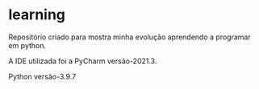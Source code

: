 # learning
Repositório criado para mostra minha evolução aprendendo a programar em python.

A IDE utilizada foi a PyCharm versão-2021.3.

Python versão-3.9.7
